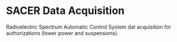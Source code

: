 # SACER Data Acquisition

Radioelectric Spectrum Automatic Control System dat acquisition for authorizations (lower power and suspensions).
